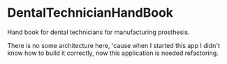 # DentalTechnicianHandBook
Hand book for dental technicians for manufacturing prosthesis.

There is no some architecture here, 'cause when I started this app I didn't know how to build it correctly, now this application is needed refactoring.
